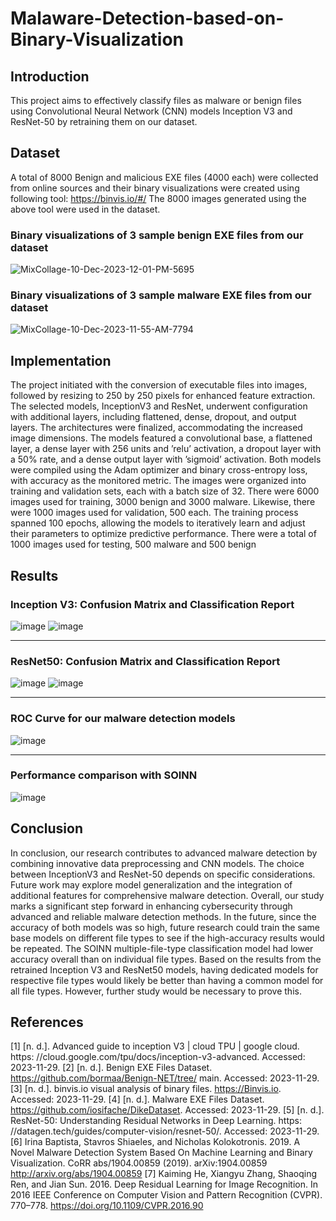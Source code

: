 # Malaware-Detection-based-on-Binary-Visualization

## Introduction
This project aims to effectively classify files as malware or benign files using Convolutional Neural Network (CNN) models Inception V3 and ResNet-50 by retraining them on our dataset.

## Dataset
A total of 8000 Benign and malicious EXE files (4000 each) were collected from online sources and their binary visualizations were created using following tool:
https://binvis.io/#/
The 8000 images generated using the above tool were used in the dataset.

### Binary visualizations of 3 sample benign EXE files from our dataset
![MixCollage-10-Dec-2023-12-01-PM-5695](https://github.com/omkarb09/Malaware-Detection-based-on-Binary-Visualization/assets/44408619/3704f771-aee1-459f-b082-2afda7907695)

### Binary visualizations of 3 sample malware EXE files from our dataset
![MixCollage-10-Dec-2023-11-55-AM-7794](https://github.com/omkarb09/Malaware-Detection-based-on-Binary-Visualization/assets/44408619/7817ea74-31ec-48e0-a1b0-746b60255c05)

## Implementation
The project initiated with the conversion of executable files into images, followed by resizing to 250 by 250 pixels for enhanced feature extraction. The selected models, InceptionV3 and ResNet, underwent configuration with additional layers, including flattened, dense, dropout, and output layers. The architectures were finalized, accommodating the increased image dimensions. The models featured a convolutional base, a flattened layer, a dense layer with 256 units and ’relu’ activation, a dropout layer with a 50% rate, and a dense output layer with ’sigmoid’ activation. Both models were compiled using the Adam optimizer and binary cross-entropy loss, with accuracy as the monitored metric. The images were organized into training and validation sets, each with a batch size of 32. There were 6000 images used for training, 3000 benign and 3000 malware. Likewise, there were 1000 images used for validation, 500 each. The training process spanned 100 epochs, allowing the models to iteratively learn and adjust their parameters to optimize predictive performance. There were a total of 1000 images used for testing, 500 malware and 500 benign

## Results
### Inception V3: Confusion Matrix and Classification Report

![image](https://github.com/omkarb09/Malaware-Detection-based-on-Binary-Visualization/assets/44408619/9c567a51-8a12-484d-80a4-8b29779b19e2)
![image](https://github.com/omkarb09/Malaware-Detection-based-on-Binary-Visualization/assets/44408619/05c0f432-817c-48fa-a641-bcaab18b7a97)

---------------------------------------------------------------------------------------------------------------------------------------------------------------------------------------------------------------------
### ResNet50: Confusion Matrix and Classification Report

![image](https://github.com/omkarb09/Malaware-Detection-based-on-Binary-Visualization/assets/44408619/65c0aef0-2af8-41e2-908f-584460804e3d)
![image](https://github.com/omkarb09/Malaware-Detection-based-on-Binary-Visualization/assets/44408619/7dd84a91-f933-48e2-8d13-42107fdfa52e)

---------------------------------------------------------------------------------------------------------------------------------------------------------------------------------------------------------------------
### ROC Curve for our malware detection models
![image](https://github.com/omkarb09/Malaware-Detection-based-on-Binary-Visualization/assets/44408619/b20b5d40-4f3b-4c7c-9049-95e8b23c0939)

---------------------------------------------------------------------------------------------------------------------------------------------------------------------------------------------------------------------
### Performance comparison with SOINN
![image](https://github.com/omkarb09/Malaware-Detection-based-on-Binary-Visualization/assets/44408619/ce20ceaa-7e10-4d1b-8efc-b9f05befa083)

## Conclusion
In conclusion, our research contributes to advanced malware detection by combining innovative data preprocessing and CNN models. The choice between InceptionV3 and ResNet-50 depends on specific considerations. Future work may explore model generalization and the integration of additional features for comprehensive malware detection. Overall, our study marks a significant step forward in enhancing cybersecurity through advanced and reliable malware detection methods. In the future, since the accuracy of both models was so high, future research could train the same base models on different file types to see if the high-accuracy results would be repeated. The SOINN multiple-file-type classification model had lower accuracy overall than on individual file types. Based on the results from the retrained Inception V3 and ResNet50 models, having dedicated models for respective file types would likely be better than having a common model for all file types. However, further study would be necessary to prove this.

## References
[1] [n. d.]. Advanced guide to inception V3 | cloud TPU | google cloud. https:
//cloud.google.com/tpu/docs/inception-v3-advanced. Accessed: 2023-11-29.
[2] [n. d.]. Benign EXE Files Dataset. https://github.com/bormaa/Benign-NET/tree/
main. Accessed: 2023-11-29.
[3] [n. d.]. binvis.io visual analysis of binary files. https://Binvis.io. Accessed:
2023-11-29.
[4] [n. d.]. Malware EXE Files Dataset. https://github.com/iosifache/DikeDataset.
Accessed: 2023-11-29.
[5] [n. d.]. ResNet-50: Understanding Residual Networks in Deep Learning. https:
//datagen.tech/guides/computer-vision/resnet-50/. Accessed: 2023-11-29.
[6] Irina Baptista, Stavros Shiaeles, and Nicholas Kolokotronis. 2019. A Novel Malware
Detection System Based On Machine Learning and Binary Visualization. CoRR
abs/1904.00859 (2019). arXiv:1904.00859 http://arxiv.org/abs/1904.00859
[7] Kaiming He, Xiangyu Zhang, Shaoqing Ren, and Jian Sun. 2016. Deep Residual
Learning for Image Recognition. In 2016 IEEE Conference on Computer Vision and
Pattern Recognition (CVPR). 770–778. https://doi.org/10.1109/CVPR.2016.90

